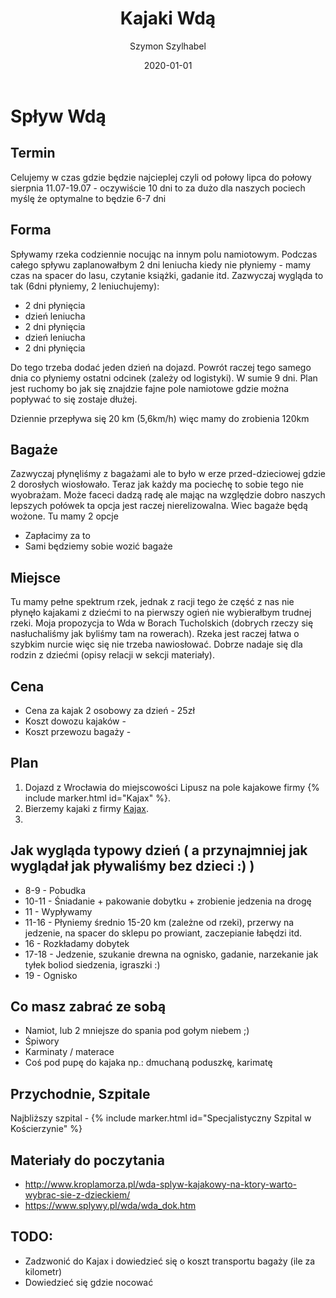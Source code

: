 ﻿---
layout: post
title: Kajaki Wdą
date: 2020-01-01
description: Plany wyjazdu kajakowego na rzece Wda w Borach Tucholskich
img: 2020-01-01-KajakiWda/main.JPG
tags: [Kajaki, Polska, Plany]
author: Szymon Szylhabel
---

<script src="{{site.baseurl}}/data/2020-01-01-KajakiWda/map.js"></script>

# Spływ Wdą  
   
## Termin  
Celujemy w czas gdzie będzie najcieplej czyli od połowy lipca do połowy sierpnia
11.07-19.07 - oczywiście 10 dni to za dużo dla naszych pociech myślę że optymalne to będzie 6-7 dni 

## Forma
Spływamy rzeka codziennie nocując na innym polu namiotowym. Podczas całego spływu zaplanowałbym 2 dni leniucha 
kiedy nie płyniemy - mamy czas na spacer do lasu, czytanie książki, gadanie itd. Zazwyczaj wygląda to tak (6dni płyniemy, 2 leniuchujemy):
* 2 dni płynięcia 
* dzień leniucha
* 2 dni płynięcia
* dzień leniucha
* 2 dni płynięcia

Do tego trzeba dodać jeden dzień na dojazd. Powrót raczej tego samego dnia co płyniemy ostatni odcinek (zależy od logistyki). 
W sumie 9 dni. Plan jest ruchomy bo jak się znajdzie fajne pole namiotowe gdzie można popływać to się zostaje dłużej. 

Dziennie przepływa się 20 km (5,6km/h) więc mamy do zrobienia 120km 

## Bagaże
Zazwyczaj płynęliśmy z bagażami ale to było w erze przed-dzieciowej gdzie 2 dorosłych wiosłowało. Teraz jak każdy ma pociechę 
to sobie tego nie wyobrażam. Może faceci dadzą radę ale mając na względzie dobro naszych lepszych połówek ta opcja jest raczej nierelizowalna. Wiec bagaże będą wożone.
Tu mamy 2 opcje 
* Zapłacimy za to
* Sami będziemy sobie wozić bagaże

## Miejsce
Tu mamy pełne spektrum rzek, jednak z racji tego że część z nas nie płynęło kajakami z dziećmi to na pierwszy ogień nie wybierałbym trudnej rzeki.
Moja propozycja to Wda w Borach Tucholskich (dobrych rzeczy się nasłuchaliśmy jak byliśmy tam na rowerach).
Rzeka jest raczej łatwa o szybkim nurcie więc się nie trzeba nawiosłować. Dobrze nadaje się dla rodzin z dziećmi (opisy relacji w sekcji materiały).

## Cena
* Cena za kajak 2 osobowy za dzień - 25zł 
* Koszt dowozu kajaków - 
* Koszt przewozu bagaży -  

## Plan
1. Dojazd z Wrocławia do miejscowości Lipusz na pole kajakowe firmy {% include marker.html id="Kajax" %}.
2. Bierzemy kajaki z firmy [Kajax](http://www.kajakinakaszubach.pl/ceny-kajakow/).
3.   

## Jak wygląda typowy dzień ( a przynajmniej jak wyglądał jak pływaliśmy bez dzieci :) )
* 8-9 - Pobudka  
* 10-11 - Śniadanie + pakowanie dobytku + zrobienie jedzenia na drogę
* 11 - Wypływamy
* 11-16 - Płyniemy średnio 15-20 km (zależne od rzeki), przerwy na jedzenie, na spacer do sklepu po prowiant, zaczepianie łabędzi itd.
* 16 - Rozkładamy dobytek
* 17-18 - Jedzenie, szukanie drewna na ognisko, gadanie, narzekanie jak tyłek boliod siedzenia, igraszki :)
* 19 - Ognisko

## Co masz zabrać ze sobą
* Namiot, lub 2 mniejsze do spania pod gołym niebem ;)
* Śpiwory
* Karminaty / materace
* Coś pod pupę do kajaka np.: dmuchaną poduszkę, karimatę 

## Przychodnie, Szpitale 
Najbliższy szpital -  {% include marker.html id="Specjalistyczny Szpital w Kościerzynie" %}

## Materiały do poczytania
* http://www.kroplamorza.pl/wda-splyw-kajakowy-na-ktory-warto-wybrac-sie-z-dzieckiem/
* https://www.splywy.pl/wda/wda_dok.htm

## TODO:
* Zadzwonić do Kajax i dowiedzieć się o koszt transportu bagaży (ile za kilometr)
* Dowiedzieć się gdzie nocować 
